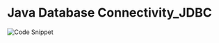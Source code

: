 # Java Database Connectivity_JDBC
![Code Snippet](https://github.com/Arnab2012/Java-Database-Connectivity_JDBC/assets/98828838/4f08d0f9-145d-4fbb-93d1-7c4979d5d082)
